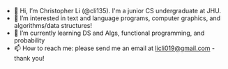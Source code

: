 - 👋 Hi, I’m Christopher Li (@cli135). I'm a junior CS undergraduate at JHU.
- 👀 I’m interested in text and language programs, computer graphics, and algorithms/data structures!
- 🌱 I’m currently learning DS and Algs, functional programming, and probability
- 📫 How to reach me: please send me an email at licli019@gmail.com - thank you!

<!---
cli135/cli135 is a ✨ special ✨ repository because its `README.md` (this file) appears on your GitHub profile.
You can click the Preview link to take a look at your changes.
--->
